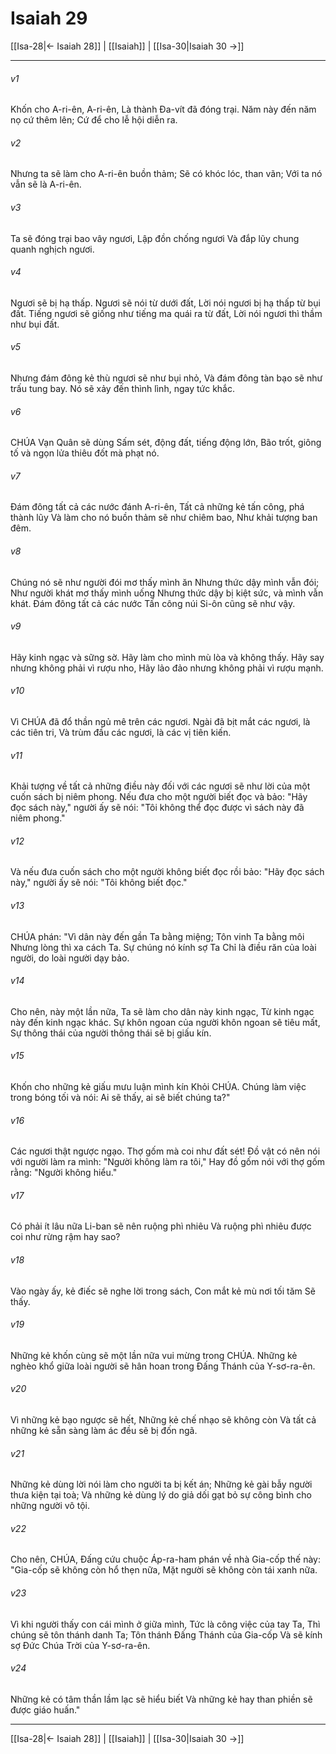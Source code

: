 # Isaiah 29

[[Isa-28|← Isaiah 28]] | [[Isaiah]] | [[Isa-30|Isaiah 30 →]]
***



###### v1 
Khốn cho A-ri-ên, A-ri-ên, Là thành Đa-vít đã đóng trại. Năm này đến năm nọ cứ thêm lên; Cứ để cho lễ hội diễn ra. 

###### v2 
Nhưng ta sẽ làm cho A-ri-ên buồn thảm; Sẽ có khóc lóc, than vãn; Với ta nó vẫn sẽ là A-ri-ên. 

###### v3 
Ta sẽ đóng trại bao vây ngươi, Lập đồn chống ngươi Và đắp lũy chung quanh nghịch ngươi. 

###### v4 
Ngươi sẽ bị hạ thấp. Ngươi sẽ nói từ dưới đất, Lời nói ngươi bị hạ thấp từ bụi đất. Tiếng ngươi sẽ giống như tiếng ma quái ra từ đất, Lời nói ngươi thì thầm như bụi đất. 

###### v5 
Nhưng đám đông kẻ thù ngươi sẽ như bụi nhỏ, Và đám đông tàn bạo sẽ như trấu tung bay. Nó sẽ xảy đến thình lình, ngay tức khắc. 

###### v6 
CHÚA Vạn Quân sẽ dùng Sấm sét, động đất, tiếng động lớn, Bão trốt, giông tố và ngọn lửa thiêu đốt mà phạt nó. 

###### v7 
Đám đông tất cả các nước đánh A-ri-ên, Tất cả những kẻ tấn công, phá thành lũy Và làm cho nó buồn thảm sẽ như chiêm bao, Như khải tượng ban đêm. 

###### v8 
Chúng nó sẽ như người đói mơ thấy mình ăn Nhưng thức dậy mình vẫn đói; Như người khát mơ thấy mình uống Nhưng thức dậy bị kiệt sức, và mình vẫn khát. Đám đông tất cả các nước Tấn công núi Si-ôn cũng sẽ như vậy. 

###### v9 
Hãy kinh ngạc và sững sờ. Hãy làm cho mình mù lòa và không thấy. Hãy say nhưng không phải vì rượu nho, Hãy lảo đảo nhưng không phải vì rượu mạnh. 

###### v10 
Vì CHÚA đã đổ thần ngủ mê trên các ngươi. Ngài đã bịt mắt các ngươi, là các tiên tri, Và trùm đầu các ngươi, là các vị tiên kiến. 

###### v11 
Khải tượng về tất cả những điều này đối với các ngươi sẽ như lời của một cuốn sách bị niêm phong. Nếu đưa cho một người biết đọc và bảo: "Hãy đọc sách này," người ấy sẽ nói: "Tôi không thể đọc được vì sách này đã niêm phong." 

###### v12 
Và nếu đưa cuốn sách cho một người không biết đọc rồi bảo: "Hãy đọc sách này," người ấy sẽ nói: "Tôi không biết đọc." 

###### v13 
CHÚA phán: "Vì dân này đến gần Ta bằng miệng; Tôn vinh Ta bằng môi Nhưng lòng thì xa cách Ta. Sự chúng nó kính sợ Ta Chỉ là điều răn của loài người, do loài người dạy bảo. 

###### v14 
Cho nên, này một lần nữa, Ta sẽ làm cho dân này kinh ngạc, Từ kinh ngạc này đến kinh ngạc khác. Sự khôn ngoan của người khôn ngoan sẽ tiêu mất, Sự thông thái của người thông thái sẽ bị giấu kín. 

###### v15 
Khốn cho những kẻ giấu mưu luận mình kín Khỏi CHÚA. Chúng làm việc trong bóng tối và nói: Ai sẽ thấy, ai sẽ biết chúng ta?" 

###### v16 
Các ngươi thật ngược ngạo. Thợ gốm mà coi như đất sét! Đồ vật có nên nói với người làm ra mình: "Người không làm ra tôi," Hay đồ gốm nói với thợ gốm rằng: "Người không hiểu." 

###### v17 
Có phải ít lâu nữa Li-ban sẽ nên ruộng phì nhiêu Và ruộng phì nhiêu được coi như rừng rậm hay sao? 

###### v18 
Vào ngày ấy, kẻ điếc sẽ nghe lời trong sách, Con mắt kẻ mù nơi tối tăm Sẽ thấy. 

###### v19 
Những kẻ khốn cùng sẽ một lần nữa vui mừng trong CHÚA. Những kẻ nghèo khổ giữa loài người sẽ hân hoan trong Đấng Thánh của Y-sơ-ra-ên. 

###### v20 
Vì những kẻ bạo ngược sẽ hết, Những kẻ chế nhạo sẽ không còn Và tất cả những kẻ sẵn sàng làm ác đều sẽ bị đốn ngã. 

###### v21 
Những kẻ dùng lời nói làm cho người ta bị kết án; Những kẻ gài bẫy người thưa kiện tại toà; Và những kẻ dùng lý do giả dối gạt bỏ sự công bình cho những người vô tội. 

###### v22 
Cho nên, CHÚA, Đấng cứu chuộc Áp-ra-ham phán về nhà Gia-cốp thế này: "Gia-cốp sẽ không còn hổ thẹn nữa, Mặt người sẽ không còn tái xanh nữa. 

###### v23 
Vì khi người thấy con cái mình ở giữa mình, Tức là công việc của tay Ta, Thì chúng sẽ tôn thánh danh Ta; Tôn thánh Đấng Thánh của Gia-cốp Và sẽ kính sợ Đức Chúa Trời của Y-sơ-ra-ên. 

###### v24 
Những kẻ có tâm thần lầm lạc sẽ hiểu biết Và những kẻ hay than phiền sẽ được giáo huấn."

***
[[Isa-28|← Isaiah 28]] | [[Isaiah]] | [[Isa-30|Isaiah 30 →]]
